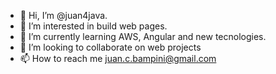 - 👋 Hi, I’m @juan4java.
- 👀 I’m interested in build web pages.
- 🌱 I’m currently learning AWS, Angular and new tecnologies.
- 💞️ I’m looking to collaborate on web projects
- 📫 How to reach me juan.c.bampini@gmail.com 

